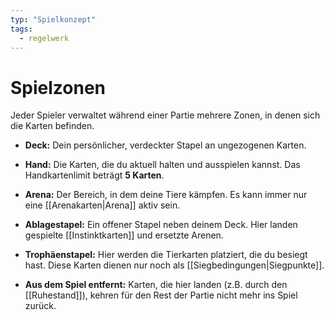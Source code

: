 ```yaml
---
typ: "Spielkonzept"
tags:
  - regelwerk
---
```


# Spielzonen

Jeder Spieler verwaltet während einer Partie mehrere Zonen, in denen sich die Karten befinden.

- **Deck:** Dein persönlicher, verdeckter Stapel an ungezogenen Karten.

- **Hand:** Die Karten, die du aktuell halten und ausspielen kannst. Das Handkartenlimit beträgt **5 Karten**.

- **Arena:** Der Bereich, in dem deine Tiere kämpfen. Es kann immer nur eine [[Arenakarten|Arena]] aktiv sein.

- **Ablagestapel:** Ein offener Stapel neben deinem Deck. Hier landen gespielte [[Instinktkarten]] und ersetzte Arenen.

- **Trophäenstapel:** Hier werden die Tierkarten platziert, die du besiegt hast. Diese Karten dienen nur noch als [[Siegbedingungen|Siegpunkte]].

- **Aus dem Spiel entfernt:** Karten, die hier landen (z.B. durch den [[Ruhestand]]), kehren für den Rest der Partie nicht mehr ins Spiel zurück.